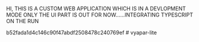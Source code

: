 <!-- This is a [Next.js](https://nextjs.org/) project bootstrapped with [`create-next-app`](https://github.com/vercel/next.js/tree/canary/packages/create-next-app).

## Getting Started

First, run the development server:

```bash
npm run dev
# or
yarn dev
# or
pnpm dev
# or
bun dev
```

Open [http://localhost:3000](http://localhost:3000) with your browser to see the result.

You can start editing the page by modifying `app/page.js`. The page auto-updates as you edit the file.

This project uses [`next/font`](https://nextjs.org/docs/basic-features/font-optimization) to automatically optimize and load Inter, a custom Google Font.

## Learn More

To learn more about Next.js, take a look at the following resources:

- [Next.js Documentation](https://nextjs.org/docs) - learn about Next.js features and API.
- [Learn Next.js](https://nextjs.org/learn) - an interactive Next.js tutorial.

You can check out [the Next.js GitHub repository](https://github.com/vercel/next.js/) - your feedback and contributions are welcome!

## Deploy on Vercel

The easiest way to deploy your Next.js app is to use the [Vercel Platform](https://vercel.com/new?utm_medium=default-template&filter=next.js&utm_source=create-next-app&utm_campaign=create-next-app-readme) from the creators of Next.js.

Check out our [Next.js deployment documentation](https://nextjs.org/docs/deployment) for more details.
 -->


<!-- notes from LabourBook PAGE(ATTENDENCE TRACKER > 1ST SECTION CONTAINER) -->



<!-- Select Hours Dropdown

<Select>
  <SelectTrigger className="w-[180px]">
    <SelectValue placeholder="OverTime" />
  </SelectTrigger>
  <SelectContent>
    <SelectGroup>
      <SelectLabel>Select Hours</SelectLabel>
      {Array.from(Array(12), (_, i) => (
        <SelectItem key={i} value={`${i.toString().padStart(2, "0")}:00`}>
          {`${i.toString().padStart(2, "0")}:00`}
        </SelectItem>
      ))}
    </SelectGroup>
  </SelectContent>
</Select>

This code generates a dropdown select menu with 12 hour options, from "00:00" to "11:00".

Key Components:

Array.from(Array(12), (_, i) => (...)): Creates an array of 12 elements, and maps each element to a SelectItem component.
i.toString().padStart(2, "0"): Formats the hour value as a string, 
padding with zeros to ensure a two-digit format (e.g., "01" instead of "1").
SelectItem components are generated with a key prop set to the index i, and a value prop set to the formatted hour string (e.g., "01:00"). -->



 HI,  THIS IS A CUSTOM WEB APPLICATION WHICH IS IN A DEVLOPMENT MODE ONLY THE UI PART IS OUT FOR NOW......INTEGRATING TYPESCRIPT ON THE RUN
 
 b52fada1d4c146c90f47abdf2508478c240769ef
#   v y a p a r - l i t e  
 